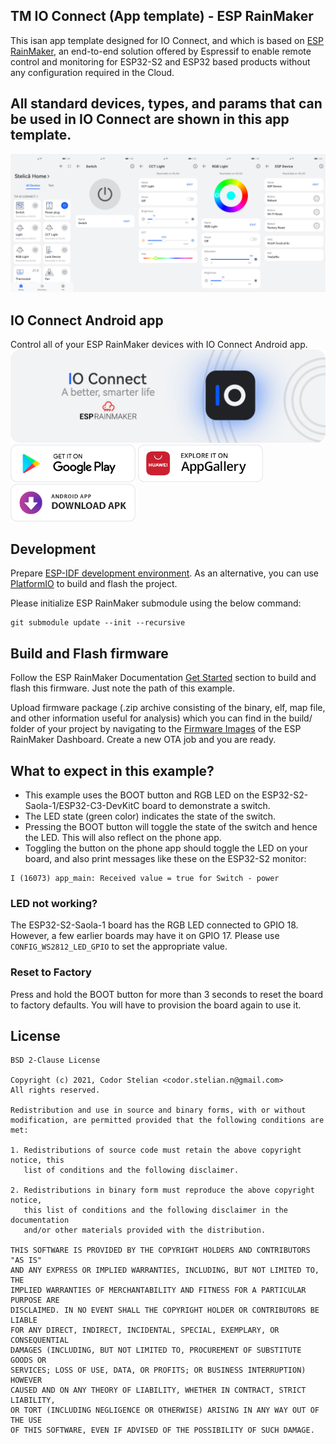 ## TM IO Connect (App template) - ESP RainMaker

This isan  app template designed for IO Connect, and which is based on [ESP RainMaker](https://github.com/espressif/esp-rainmaker), an end-to-end solution offered by Espressif to enable remote control and monitoring for ESP32-S2 and ESP32 based products without any configuration required in the Cloud. 

## All standard devices, types, and params that can be used in IO Connect are shown in this app template.

![picture](img/preview.jpg)

## IO Connect Android app

Control all of your ESP RainMaker devices with IO Connect Android app.
![picture](img/io_connect_banner.png)
[<img src="img/get_from_gstore.png"
     alt="Get it on Google Play"
     height="60">](https://play.google.com/store/apps/details?id=com.codor.stelian.ioconnect)
[<img src="img/get_from_appgallery.png"
     alt="Get it on Google Play"
     height="60">](https://appgallery.cloud.huawei.com/ag/n/app/C104694841)
[<img src="img/get_from_thirdparty.png"
     alt="Get it on Google Play"
     height="60">](https://drive.google.com/file/d/1j-78cbTYLboyCpS3v1mciMzks87leLDc/view?usp=sharing)

## Development

Prepare [ESP-IDF development environment](https://docs.espressif.com/projects/esp-idf/en/latest/esp32/get-started/index.html#get-started-get-prerequisites).
As an alternative, you can use [PlatformIO](https://docs.platformio.org/en/latest/core/installation.html) to build and
flash the project.

Please initialize ESP RainMaker submodule using the below command:

```
git submodule update --init --recursive
```

## Build and Flash firmware

Follow the ESP RainMaker Documentation [Get Started](https://rainmaker.espressif.com/docs/get-started.html) section to build and flash this firmware. Just note the path of this example.

Upload firmware package (.zip archive consisting of the binary, elf, map file, and other information useful for analysis) which you can find in the build/ folder of your project by navigating to the [Firmware Images](https://dashboard.rainmaker.espressif.com/home/firmware-images) of the ESP RainMaker Dashboard. Create a new OTA job and you are ready.

## What to expect in this example?

- This example uses the BOOT button and RGB LED on the ESP32-S2-Saola-1/ESP32-C3-DevKitC board to demonstrate a switch.
- The LED state (green color) indicates the state of the switch.
- Pressing the BOOT button will toggle the state of the switch and hence the LED. This will also reflect on the phone app.
- Toggling the button on the phone app should toggle the LED on your board, and also print messages like these on the ESP32-S2 monitor:

```
I (16073) app_main: Received value = true for Switch - power
```

### LED not working?

The ESP32-S2-Saola-1 board has the RGB LED connected to GPIO 18. However, a few earlier boards may have it on GPIO 17. Please use `CONFIG_WS2812_LED_GPIO` to set the appropriate value.

### Reset to Factory

Press and hold the BOOT button for more than 3 seconds to reset the board to factory defaults. You will have to provision the board again to use it.

## License

    BSD 2-Clause License

    Copyright (c) 2021, Codor Stelian <codor.stelian.n@gmail.com>
    All rights reserved.
    
    Redistribution and use in source and binary forms, with or without
    modification, are permitted provided that the following conditions are met:
    
    1. Redistributions of source code must retain the above copyright notice, this
       list of conditions and the following disclaimer.
    
    2. Redistributions in binary form must reproduce the above copyright notice,
       this list of conditions and the following disclaimer in the documentation
       and/or other materials provided with the distribution.
    
    THIS SOFTWARE IS PROVIDED BY THE COPYRIGHT HOLDERS AND CONTRIBUTORS "AS IS"
    AND ANY EXPRESS OR IMPLIED WARRANTIES, INCLUDING, BUT NOT LIMITED TO, THE
    IMPLIED WARRANTIES OF MERCHANTABILITY AND FITNESS FOR A PARTICULAR PURPOSE ARE
    DISCLAIMED. IN NO EVENT SHALL THE COPYRIGHT HOLDER OR CONTRIBUTORS BE LIABLE
    FOR ANY DIRECT, INDIRECT, INCIDENTAL, SPECIAL, EXEMPLARY, OR CONSEQUENTIAL
    DAMAGES (INCLUDING, BUT NOT LIMITED TO, PROCUREMENT OF SUBSTITUTE GOODS OR
    SERVICES; LOSS OF USE, DATA, OR PROFITS; OR BUSINESS INTERRUPTION) HOWEVER
    CAUSED AND ON ANY THEORY OF LIABILITY, WHETHER IN CONTRACT, STRICT LIABILITY,
    OR TORT (INCLUDING NEGLIGENCE OR OTHERWISE) ARISING IN ANY WAY OUT OF THE USE
    OF THIS SOFTWARE, EVEN IF ADVISED OF THE POSSIBILITY OF SUCH DAMAGE.